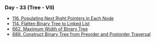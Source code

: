 ### Day - 33 (Tree - VII)

-   [116. Populating Next Right Pointers in Each Node](./116_populatingNextRightPointersInEachNode.md)
-   [114. Flatten Binary Tree to Linked List](./114_flattenBinaryTreeToLinkedList.md)
-   [662. Maximum Width of Binary Tree](./662_maximumWidthOfBinaryTree.md)
-   [889. Construct Binary Tree from Preorder and Postorder Traversal](./889_constructBinaryTreeFromPreorderAndPostorderTraversal.md)
